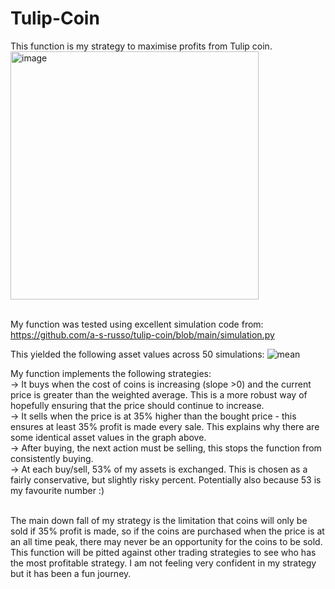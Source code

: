 # Tulip-Coin

This function is my strategy to maximise profits from Tulip coin. <br>
<img width="397" alt="image" src="https://github.com/user-attachments/assets/a74e69dc-a591-4a0c-bd4f-3dd0dea1bf67">



<br> My function was tested using excellent simulation code from: https://github.com/a-s-russo/tulip-coin/blob/main/simulation.py

This yielded the following asset values across 50 simulations:
![mean](https://github.com/user-attachments/assets/0783c3ab-d7b0-416a-9a04-fb7085488709)

My function implements the following strategies:
<br> -> It buys when the cost of coins is increasing (slope >0) and the current price is greater than the weighted average. This is a more robust way of hopefully ensuring that the price should continue to increase.
<br> -> It sells when the price is at 35% higher than the bought price - this ensures at least 35% profit is made every sale. This explains why there are some identical asset values in the graph above.
<br> -> After buying, the next action must be selling, this stops the function from consistently buying. 
<br> -> At each buy/sell, 53% of my assets is exchanged. This is chosen as a fairly conservative, but slightly risky percent. Potentially also because 53 is my favourite number :) 

<br> The main down fall of my strategy is the limitation that coins will only be sold if 35% profit is made, so if the coins are purchased when the price is at an all time peak, there may never be an opportunity for the coins to be sold. This function will be pitted against other trading strategies to see who has the most profitable strategy. I am not feeling very confident in my strategy but it has been a fun journey.  



